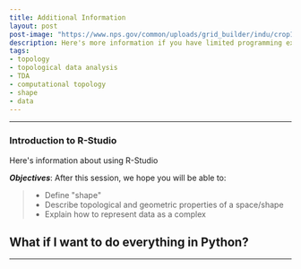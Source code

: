 ```yaml
---
title: Additional Information
layout: post
post-image: "https://www.nps.gov/common/uploads/grid_builder/indu/crop16_9/3EA2EBFA-D7AC-1FA2-0091767961BF45A1.jpg?width=1300&quality=90&mode=crop"
description: Here's more information if you have limited programming experience.
tags:
- topology
- topological data analysis
- TDA
- computational topology
- shape
- data
---
```


---

### Introduction to R-Studio


Here's information about using R-Studio

***Objectives***: After this session, we hope you will be able to:
> - Define "shape"
> - Describe topological and geometric properties of a space/shape
> - Explain how to represent data as a complex


## What if I want to do everything in Python?
---
